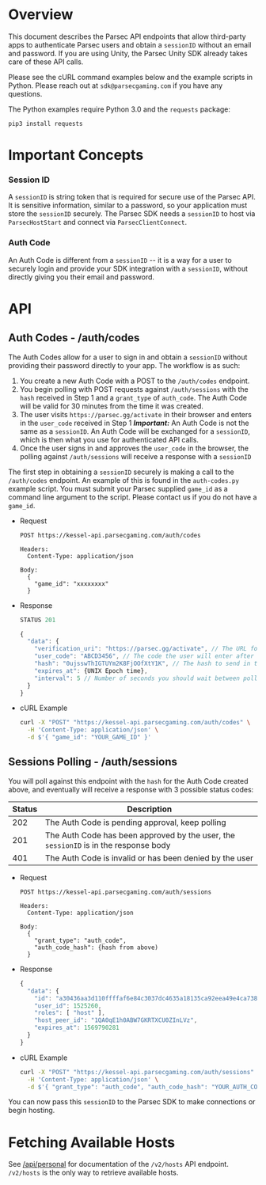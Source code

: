 # Overview

This document describes the Parsec API endpoints that allow third-party apps to authenticate Parsec users and obtain a `sessionID` without an email and password. If you are using Unity, the Parsec Unity SDK already takes care of these API calls.

Please see the cURL command examples below and the example scripts in Python. Please reach out at `sdk@parsecgaming.com` if you have any questions.

The Python examples require Python 3.0 and the `requests` package:

`pip3 install requests`

# Important Concepts

### Session ID
A `sessionID` is string token that is required for secure use of the Parsec API. It is sensitive information, similar to a password, so your application must store the `sessionID` securely. The Parsec SDK needs a `sessionID` to host via `ParsecHostStart` and connect via `ParsecClientConnect`.

### Auth Code
An Auth Code is different from a `sessionID` -- it is a way for a user to securely login and provide your SDK integration with a `sessionID`, without directly giving you their email and password.

# API

## Auth Codes - /auth/codes
The Auth Codes allow for a user to sign in and obtain a `sessionID` without providing their password directly to your app. The workflow is as such:

1. You create a new Auth Code with a POST to the `/auth/codes` endpoint.
1. You begin polling with POST requests against `/auth/sessions` with the `hash` received in Step 1 and a `grant_type` of `auth_code`. The Auth Code will be valid for 30 minutes from the time it was created.
1. The user visits `https://parsec.gg/activate` in their browser and enters in the `user_code` received in Step 1
**_Important:_** An Auth Code is not the same as a `sessionID`. An Auth Code will be exchanged for a `sessionID`, which is then what you use for authenticated API calls.
1. Once the user signs in and approves the `user_code` in the browser, the polling against `/auth/sessions` will receive a response with a `sessionID`

The first step in obtaining a `sessionID` securely is making a call to the `/auth/codes` endpoint. An example of this is found in the `auth-codes.py` example script. You must submit your Parsec supplied `game_id` as a command line argument to the script. Please contact us if you do not have a `game_id`.

* Request
  ```text
  POST https://kessel-api.parsecgaming.com/auth/codes

  Headers:
    Content-Type: application/json

  Body:
    {
      "game_id": "xxxxxxxx"
    }
  ```

* Response
  ```javascript
  STATUS 201

  {
    "data": {
      "verification_uri": "https://parsec.gg/activate", // The URL for user to visit
      "user_code": "ABCD3456", // The code the user will enter after logging in at above URL
      "hash": "0ujsswThIGTUYm2K8FjOOfXtY1K", // The hash to send in the /auth/sessions polling call
      "expires_at": {UNIX Epoch time},
      "interval": 5 // Number of seconds you should wait between polling calls to /auth/sessions
    }
  }
  ```

* cURL Example
  ```bash
  curl -X "POST" "https://kessel-api.parsecgaming.com/auth/codes" \
    -H 'Content-Type: application/json' \
    -d $'{ "game_id": "YOUR_GAME_ID" }'
  ```

## Sessions Polling - /auth/sessions
You will poll against this endpoint with the `hash` for the Auth Code created above, and eventually will receive a response with 3 possible status codes:

| Status | Description |
| ------ | ----------- |
| 202 | The Auth Code is pending approval, keep polling |
| 201 | The Auth Code has been approved by the user, the `sessionID` is in the response body |
| 401 | The Auth Code is invalid or has been denied by the user |

* Request
  ```text
  POST https://kessel-api.parsecgaming.com/auth/sessions

  Headers:
    Content-Type: application/json

  Body:
    {
      "grant_type": "auth_code",
      "auth_code_hash": {hash from above)
    }
  ```

* Response
  ```javascript
  {
    "data": {
      "id": "a30436aa3d110ffffaf6e84c3037dc4635a18135ca92eea49e4ca7388e158aaa", // the `sessionID`
      "user_id": 1525260,
      "roles": [ "host" ],
      "host_peer_id": "1QA0qE1h0ABW7GKRTXCU0ZInLVz",
      "expires_at": 1569790281
    }
  }
  ```

* cURL Example
  ```bash
  curl -X "POST" "https://kessel-api.parsecgaming.com/auth/sessions" \
    -H 'Content-Type: application/json' \
    -d $'{ "grant_type": "auth_code", "auth_code_hash": "YOUR_AUTH_CODE_HASH" }'
  ```

You can now pass this `sessionID` to the Parsec SDK to make connections or begin hosting.

# Fetching Available Hosts

See [/api/personal](/api/personal#hosts---v2hosts) for documentation of the `/v2/hosts` API endpoint. `/v2/hosts` is the only way to retrieve available hosts.
